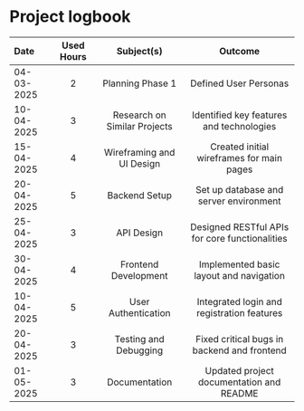 # Project logbook

| **Date**   | **Used Hours** | **Subject(s)**                  | **Outcome**                                   |
|:-----------|:--------------:|:-------------------------------:|:---------------------------------------------:|
| 04-03-2025 |       2        | Planning Phase 1               | Defined User Personas                         |
| 10-04-2025 |       3        | Research on Similar Projects   | Identified key features and technologies      |
| 15-04-2025 |       4        | Wireframing and UI Design      | Created initial wireframes for main pages     |
| 20-04-2025 |       5        | Backend Setup                  | Set up database and server environment        |
| 25-04-2025 |       3        | API Design                     | Designed RESTful APIs for core functionalities|
| 30-04-2025 |       4        | Frontend Development           | Implemented basic layout and navigation       |
| 10-04-2025 |       5        | User Authentication            | Integrated login and registration features    |
| 20-04-2025 |       3        | Testing and Debugging          | Fixed critical bugs in backend and frontend   |
| 01-05-2025 |       3        | Documentation                  | Updated project documentation and README      |
